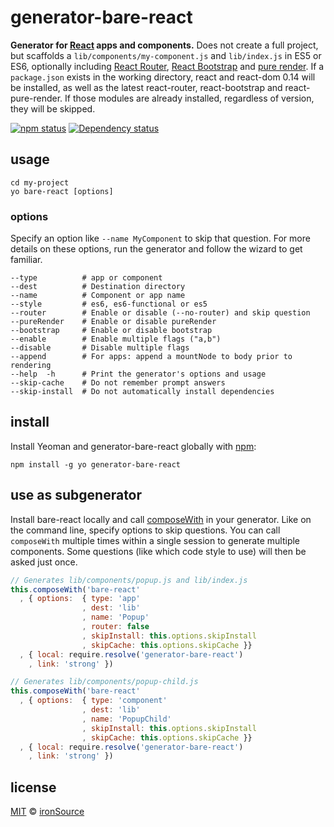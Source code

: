 # generator-bare-react

**Generator for [React](https://github.com/facebook/react) apps and components.** Does not create a full project, but scaffolds a `lib/components/my-component.js` and `lib/index.js` in ES5 or ES6, optionally including [React Router](https://rackt.github.io/react-router), [React Bootstrap](http://react-bootstrap.github.io/) and [pure render](https://github.com/gaearon/react-pure-render). If a `package.json` exists in the working directory, react and react-dom 0.14 will be installed, as well as the latest react-router, react-bootstrap and react-pure-render. If those modules are already installed, regardless of version, they will be skipped.

[![npm status](http://img.shields.io/npm/v/generator-bare-react.svg?style=flat-square)](https://www.npmjs.org/package/generator-bare-react)  [![Dependency status](https://img.shields.io/david/vweevers/node-generator-bare-react.svg?style=flat-square)](https://david-dm.org/vweevers/node-generator-bare-react)

## usage

```
cd my-project
yo bare-react [options]
```

### options

Specify an option like `--name MyComponent` to skip that question. For more details on these options, run the generator and follow the wizard to get familiar.

```
--type          # app or component
--dest          # Destination directory
--name          # Component or app name
--style         # es6, es6-functional or es5
--router        # Enable or disable (--no-router) and skip question
--pureRender    # Enable or disable pureRender
--bootstrap     # Enable or disable bootstrap
--enable        # Enable multiple flags ("a,b")
--disable       # Disable multiple flags
--append        # For apps: append a mountNode to body prior to rendering
--help  -h      # Print the generator's options and usage
--skip-cache    # Do not remember prompt answers
--skip-install  # Do not automatically install dependencies
```

## install

Install Yeoman and generator-bare-react globally with [npm](https://npmjs.org):

```
npm install -g yo generator-bare-react
```

## use as subgenerator

Install bare-react locally and call [composeWith](http://yeoman.io/authoring/composability.html) in your generator. Like on the command line, specify options to skip questions. You can call `composeWith` multiple times within a single session to generate multiple components. Some questions (like which code style to use) will then be asked just once.

```js
// Generates lib/components/popup.js and lib/index.js
this.composeWith('bare-react'
  , { options:  { type: 'app'
                , dest: 'lib'
                , name: 'Popup'
                , router: false
                , skipInstall: this.options.skipInstall
                , skipCache: this.options.skipCache }}
  , { local: require.resolve('generator-bare-react')
    , link: 'strong' })

// Generates lib/components/popup-child.js
this.composeWith('bare-react'
  , { options:  { type: 'component'
                , dest: 'lib'
                , name: 'PopupChild'
                , skipInstall: this.options.skipInstall
                , skipCache: this.options.skipCache }}
  , { local: require.resolve('generator-bare-react')
    , link: 'strong' })
```

## license

[MIT](http://opensource.org/licenses/MIT) © [ironSource](http://www.ironsrc.com/)
